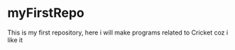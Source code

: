 # myFirstRepo
This is my first repository, here i will make programs related to Cricket coz i like it
